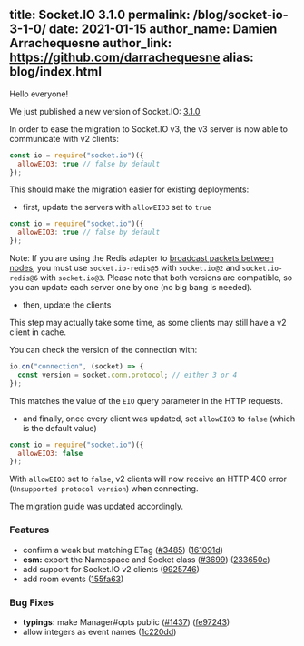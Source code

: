 title: Socket.IO 3.1.0
permalink: /blog/socket-io-3-1-0/
date: 2021-01-15
author_name: Damien Arrachequesne
author_link: https://github.com/darrachequesne
alias: blog/index.html
---

Hello everyone!

We just published a new version of Socket.IO: [3.1.0](https://github.com/socketio/socket.io/releases/tag/3.1.0)

In order to ease the migration to Socket.IO v3, the v3 server is now able to communicate with v2 clients:

```js
const io = require("socket.io")({
  allowEIO3: true // false by default
});
```

This should make the migration easier for existing deployments:

- first, update the servers with `allowEIO3` set to `true`

```js
const io = require("socket.io")({
  allowEIO3: true // false by default
});
```

Note: If you are using the Redis adapter to [broadcast packets between nodes](/docs/v3/broadcasting-events/#With-multiple-Socket-IO-servers), you must use `socket.io-redis@5` with `socket.io@2` and `socket.io-redis@6` with `socket.io@3`. Please note that both versions are compatible, so you can update each server one by one (no big bang is needed).

- then, update the clients

This step may actually take some time, as some clients may still have a v2 client in cache.

You can check the version of the connection with:

```js
io.on("connection", (socket) => {
  const version = socket.conn.protocol; // either 3 or 4
});
```

This matches the value of the `EIO` query parameter in the HTTP requests.

- and finally, once every client was updated, set `allowEIO3` to `false` (which is the default value)

```js
const io = require("socket.io")({
  allowEIO3: false
});
```

With `allowEIO3` set to `false`, v2 clients will now receive an HTTP 400 error (`Unsupported protocol version`) when connecting.

The [migration guide](/docs/v3/migrating-from-2-x-to-3-0/) was updated accordingly.

### Features

* confirm a weak but matching ETag ([#3485](https://github.com/socketio/socket.io/issues/3485)) ([161091d](https://github.com/socketio/socket.io/commit/161091dd4c9e1b1610ac3d45d964195e63d92b94))
* **esm:** export the Namespace and Socket class ([#3699](https://github.com/socketio/socket.io/issues/3699)) ([233650c](https://github.com/socketio/socket.io/commit/233650c22209708b5fccc4349c38d2fa1b465d8f))
* add support for Socket.IO v2 clients ([9925746](https://github.com/socketio/socket.io/commit/9925746c8ee3a6522bd640b5d586c83f04f2f1ba))
* add room events ([155fa63](https://github.com/socketio/socket.io-adapter/commit/155fa6333a504036e99a33667dc0397f6aede25e))


### Bug Fixes

* **typings:** make Manager#opts public ([#1437](https://github.com/socketio/socket.io-client/issues/1437)) ([fe97243](https://github.com/socketio/socket.io-client/commit/fe97243fab02cd80fc1116e8f4aeca02951dac75))
* allow integers as event names ([1c220dd](https://github.com/socketio/socket.io-parser/commit/1c220ddbf45ea4b44bc8dbf6f9ae245f672ba1b9))
